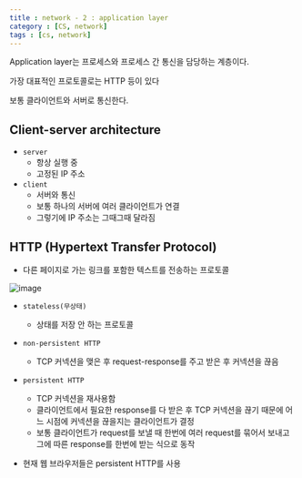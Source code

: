 ```yaml
---
title : network - 2 : application layer
category : [CS, network]
tags : [cs, network]
---
```




Application layer는 프로세스와 프로세스 간 통신을 담당하는 계층이다.

가장 대표적인 프로토콜로는 HTTP 등이 있다

보통 클라이언트와 서버로 통신한다.

## Client-server architecture

- `server`
  - 항상 실행 중
  - 고정된 IP 주소
- `client`
  - 서버와 통신
  - 보통 하나의 서버에 여러 클라이언트가 연결
  - 그렇기에 IP 주소는 그때그때 달라짐



## HTTP (Hypertext Transfer Protocol)

- 다른 페이지로 가는 링크를 포함한 텍스트를 전송하는 프로토콜

![image](https://github.com/user-attachments/assets/6ec8687f-b7bf-469f-958b-43ef8a720bd3)

- `stateless(무상태)`
  - 상태를 저장 안 하는 프로토콜

- `non-persistent HTTP`
  - TCP 커넥션을 맺은 후 request-response를 주고 받은 후 커넥션을 끊음
- `persistent HTTP`
  - TCP 커넥션을 재사용함
  - 클라이언트에서 필요한 response를 다 받은 후 TCP 커넥션을 끊기 때문에 어느 시점에 커넥션을 끊을지는 클라이언트가 결정
  - 보통 클라이언트가 request를 보낼 때 한번에 여러 request를 묶어서 보내고 그에 따른 response를 한번에 받는 식으로 동작
- 현재 웹 브라우저들은 persistent HTTP를 사용